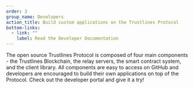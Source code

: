 ```yaml
---
order: 3
group_name: Developers
action_title: Build custom applications on the Trustlines Protocol
bottom-links:
  - link: ""
    label: Read the Developer Documentation
---
```


The open source Trustlines Protocol is composed of four main components - the Trustlines Blockchain, the relay servers, the smart contract system, and the client library. All components are easy to access on GitHub and developers are encouraged to build their own applications on top of the Protocol. Check out the developer portal and give it a try!
